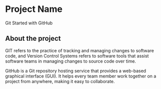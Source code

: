 # Project Name
Git Started with GitHub

## About the project 


GIT refers to the practice of tracking and managing changes to software code,
and Version Control Systems refers to software tools that assist software teams in
managing changes to source code over time.

GitHub is a Git repository hosting service that provides 
a web-based graphical interface (GUI). 
It helps every team member work together on a project 
from anywhere, making it easy to collaborate. 
